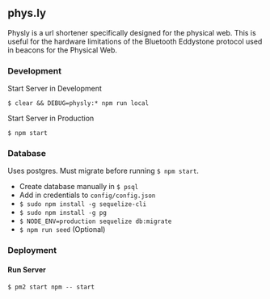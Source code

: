 ## phys.ly

Physly is a url shortener specifically designed for the physical web. This is useful for the hardware limitations of the Bluetooth Eddystone protocol used in beacons for the Physical Web.

### Development
Start Server in Development

`$ clear && DEBUG=physly:* npm run local`

Start Server in Production

`$ npm start`

### Database
Uses postgres. Must migrate before running `$ npm start`.

* Create database manually in `$ psql`
* Add in credentials to `config/config.json`
* `$ sudo npm install -g sequelize-cli`
* `$ sudo npm install -g pg`
* `$ NODE_ENV=production sequelize db:migrate`
* `$ npm run seed` (Optional)

### Deployment
#### Run Server
`$ pm2 start npm -- start`

